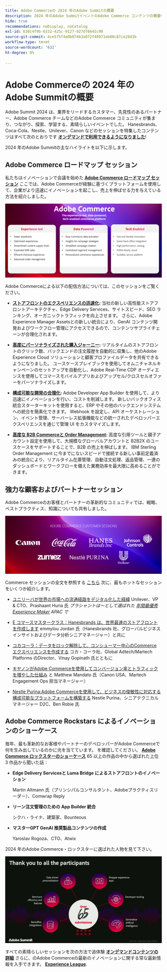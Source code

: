 ```yaml
---
title: Adobe Commerceの 2024 年のAdobe Summitの概要
description: 2024 年のAdobe SummitイベントのAdobe Commerce コンテンツの概要を確認します。
hide: true
recommendations: noDisplay, noCatalog
exl-id: 638c4f9b-6332-425c-9127-927d76641c90
source-git-commit: 4ce575f4a0b074b3a072f40971eb00c87ce28d3b
workflow-type: tm+mt
source-wordcount: '632'
ht-degree: 0%

---
```


# Adobe Commerceの 2024 年のAdobe Summitの概要

Adobe Summit 2024 は、業界をリードするカスタマー、先見性のあるパートナー、Adobe Commerce チームなどのAdobe Commerce コミュニティが集まり、つながり、探索、学習する、素晴らしいイベントでした。 Hanesbrands、Coca-Cola、Nestle、Unilever、Canon などのセッションを特集したコンテンツはすべて次のとおりです [**オンデマンドで利用できるようになりました**](https://business.adobe.com/summit/2024/sessions.html?Track=Commerce)!

2024 年のAdobe Summitの主なハイライトを以下に示します。

## Adobe Commerce ロードマップ セッション

私たちはイノベーションで会議を始めた [**Adobe Commerce ロードマップ セッション**](https://business.adobe.com/summit/2024/sessions/adobe-commerce-2024-product-roadmap-review-s432.html) ここでは、Adobe Commerceが経験に基づくプラットフォームを使用して、企業がより迅速にイノベーションを起こし、売上を伸ばせる力を与えている方法を紹介しました。

![コンピューターのスクリーンショット](../../assets/events/image1.png)

Adobe Commerceによる以下の配信方法については、このセッションをご覧ください。

- **[ストアフロントのエクスペリエンスの迅速化](https://experienceleague.adobe.com/developer/commerce/storefront/):** 当社の新しい高性能ストアフロントアーキテクチャ、Edge Delivery Services、サイトスピード、SEO ランキング、オーガニックトラフィックを向上させます。 さらに、Adobe Experience Manager Assetsとの新しい統合により、GenAI コンテンツ開発およびワークフロー管理にアクセスできるので、コンテンツサプライチェーンが合理化されます。

- **[高度にパーソナライズされた購入ジャーニー](https://experienceleague.adobe.com/en/docs/commerce-admin/customers/customers-menu/personalize-scale):** リアルタイムのストアフロントのクリック数、バックエンドの注文履歴を自動的に収集し、他のAdobe Experience Cloud ソリューションと顧客プロファイルデータを共有できるようになりました。 ユースケースプレイブックを使用してオムニチャネルキャンペーンのセットアップを自動化し、Adobe Real-Time CDP オーディエンスを使用してコマースモバイルアプリおよびアップセル/クロスセルオファーをパーソナライズします。

- **[構成可能な開発の合理化](https://developer.adobe.com/commerce/extensibility/app-development/learning-path/):** Adobe Developer App Builder を使用して、より迅速にイノベーションを行い、コストを削減します。 新しいバックオフィス統合スターターキットを使用すると、ERP やその他のバックエンドシステムへの統合を簡素化できます。 Webhook を設定し、API オーケストレーション、イベント管理、サーバーレス拡張機能などの統一されたデベロッパーエクスペリエンスを通じて管理 UI をカスタマイズします。

- **[高度な B2B Commerceと Order Management](https://experienceleague.adobe.com/en/docs/commerce-admin/b2b/introduction):** 高度な引用ツールと親子アカウント設定を使用して、大規模なグローバルアカウントと B2B2X のユースケースをサポートすることで、B2B の売上を伸ばします。 IBM Sterling Order Management に今までにないスピードで接続する新しい事前定義済みの統合により、リアルタイム在庫管理、自動注文処理、返品管理、一連のダッシュボードとワークフローを備えた業務効率を最大限に高めることができます。

## 強力な顧客およびパートナーセッション

Adobe Commerceのお客様とパートナーの革新的なコミュニティでは、戦略、ベストプラクティス、知識についても共有しました。

![紫色の背景にロゴのグループ](../../assets/events/image2.png)

Commerce セッションの全文を参照する [こちら](https://business.adobe.com/summit/2024/sessions.html?Track=Commerce) 次に、最もホットなセッションをいくつか紹介します。

- [ユニリーバが世界の市場への流通経路をデジタル化した経緯](https://business.adobe.com/summit/2024/sessions/how-unilever-digitized-its-distributive-trade-rout-s430.html) Unilever、VP &amp; CTO、Prashaant Huria 氏 *プラシャントは～として選ばれた [年間最優秀 Experience Maker](https://www.adobeexperienceawards.com/stories2024) APAC で*

- [E コマースマスタークラス：Hanesbrands は、世界最速のストアフロントを作成します](https://business.adobe.com/summit/2024/sessions/ecomm-masterclass-hanesbrands-creates-the-worlds-f-s435.html) emmylou Jordan 氏（Hanesbrands 社、グローバルビジネスインサイトおよびデータ分析シニアマネージャー）と共に

- [コカコーラ：データをロック解除して、コンシューマー中心のCommerce エクスペリエンスを作成する](https://business.adobe.com/summit/2024/sessions/cocacola-unlocking-data-to-create-consumercentric-s434.html) コカ・コーラ社、Global Adtech/Martech Platforms のDirector、Vinay Gopinath 氏とともに

- [キヤノンがAdobe Commerceを使用してコンバージョン率とトラフィックを増やした仕組み](https://business.adobe.com/summit/2024/sessions/how-canon-increased-conversion-rates-and-traffic-u-s438.html) と Matthew Mandato 氏（Canon USA、Martech Engagement Ops 担当マネージャー）

- [Nestle Purina:Adobe Commerceを使用して、ビジネスの俊敏性に対応する構成可能なプラットフォームを構築する](https://business.adobe.com/summit/2024/sessions/purina-takes-composable-commerce-approach-to-boost-s437.html) Nestle Purina、シニアテクニカルマネージャー D2C、Ben Robie 氏

## Adobe Commerce Rockstars によるイノベーションのショーケース

毎年、最も革新的なお客様やパートナーのデベロッパーがAdobe Commerceで何を生み出しているのかに光を当てています。 を確認してください。 **[Adobe Commerce ロックスターのショーケース](https://business.adobe.com/summit/2024/sessions/adobe-commerce-rockstar-showcase-s431.html)** 65 以上の作品の中から選ばれた上位 3 作品から聞いた話：

- **Edge Delivery Servicesと Luma Bridge によるストアフロントのイノベーション**

  Martin Altmann 氏（プリンシパルコンサルタント、Adobeプラクティスリーダー）、Comwrap Reply

- **リーン注文管理のための App Builder 統合**

  シクハ・ライナ、建築家、Bounteous

- **マスターGPT GenAI 推奨製品コンテンツの作成**

  Yaroslav Rogoza、CTO、Atwix

2024 年のAdobe Commerce・ロックスターに選ばれた人物を見て下さい。

![白いテキストとアイコンを含む黒い背景のスクリーンショット](../../assets/events/image3.png)

すべての素晴らしいセッションを次の方法で追体験 **[オンデマンドコンテンツの詳細](https://business.adobe.com/summit/2024/sessions.html?Track=Commerce)** さらに、のAdobe Commerceの最新のイノベーションに関する常な最新情報を入手できます。 [**Experience League**](https://experienceleague.adobe.com/en/docs/commerce-admin/start/about).
